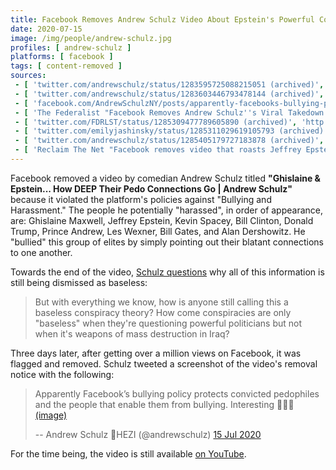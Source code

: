 ```yaml
---
title: Facebook Removes Andrew Schulz Video About Epstein's Powerful Connections
date: 2020-07-15
image: /img/people/andrew-schulz.jpg
profiles: [ andrew-schulz ]
platforms: [ facebook ]
tags: [ content-removed ]
sources:
 - [ 'twitter.com/andrewschulz/status/1283595725088215051 (archived)', 'http://archive.is/ovlQL' ]
 - [ 'twitter.com/andrewschulz/status/1283603446793478144 (archived)', 'http://archive.is/jh2Ni' ]
 - [ 'facebook.com/AndrewSchulzNY/posts/apparently-facebooks-bullying-police-protects-convicted-pedophiles-and-their-ena/10158208524520861/ (archived)', 'http://archive.is/ODuBM' ]
 - [ 'The Federalist "Facebook Removes Andrew Schulz''s Viral Takedown Of Jeffrey Epstein For ''Bullying And Harassment''" by Emily Jashinsky (20 Jul 2020)', 'http://archive.is/xJB4S' ]
 - [ 'twitter.com/FDRLST/status/1285309477789605890 (archived)', 'http://archive.is/Fu3rJ' ]
 - [ 'twitter.com/emilyjashinsky/status/1285311029619105793 (archived)', 'http://archive.vn/9uQsV' ]
 - [ 'twitter.com/andrewschulz/status/1285405179727183878 (archived)', 'http://archive.is/E5pR5' ]
 - [ 'Reclaim The Net "Facebook removes video that roasts Jeffrey Epstein and Ghislaine Maxwell" by Cindy Harper (21 Jul 2020)', 'http://archive.is/r4CYi' ]
---
```


Facebook removed a video by comedian Andrew Schulz titled **"Ghislaine &
Epstein... How DEEP Their Pedo Connections Go | Andrew Schulz"** because it
violated the platform's policies against "Bullying and Harassment." The people
he potentially "harassed", in order of appearance, are: Ghislaine Maxwell,
Jeffrey Epstein, Kevin Spacey, Bill Clinton, Donald Trump, Prince Andrew, Les
Wexner, Bill Gates, and Alan Dershowitz. He "bullied" this group of elites by
simply pointing out their blatant connections to one another.

Towards the end of the video, [Schulz questions](https://youtu.be/hBaObOJ2Jbg?t=290)
why all of this information is still being dismissed as baseless:
> But with everything we know, how is anyone still calling this a baseless
> conspiracy theory? How come conspiracies are only "baseless" when they're
> questioning powerful politicians but not when it's weapons of mass
> destruction in Iraq?

Three days later, after getting over a million views on Facebook, it was
flagged and removed. Schulz tweeted a screenshot of the video's removal notice
with the following:
> Apparently Facebook’s bullying policy protects convicted pedophiles and the
> people that enable them from bullying. Interesting 🤔🤔🤔
> [(image)](notice.jpg)
>
> -- Andrew Schulz  👑HEZI (@andrewschulz) [15 Jul 2020](http://archive.is/jh2Ni)

For the time being, the video is still available
[on YouTube](https://www.youtube.com/watch?v=hBaObOJ2Jbg).
